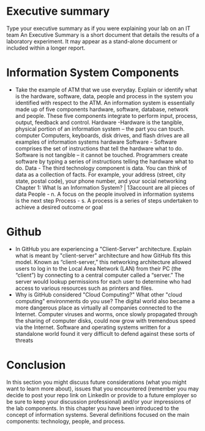 
# Executive summary
Type your executive summary as if you were explaining your lab on an IT team
An Executive Summary is a short document that details the results of a laboratory experiment. It may appear as a stand-alone document or included within a longer report.
# Information System Components  

* Take the example of ATM that we use everyday. Explain or identify what is the hardware, software, data, people and process in the system you identified with respect to the ATM.
An information system is essentially made up of five components hardware, software, database, network and people. These five components integrate to perform input, process, output, feedback and control.
Hardware -Hardware is the tangible, physical portion of an information system 
– the part you can touch.
computer Computers, keyboards, disk drives, and 
flash drives are all examples of information systems hardware
Software - Software comprises the set of instructions that tell the hardware 
what to do. Software is not tangible – it cannot be touched.
Programmers create software by typing a series of instructions 
telling the hardware what to do.
Data - The third technology component is data. You can think of data as 
a collection of facts. For example, your address (street, city state, 
postal code), your phone number, and your social networking 
Chapter 1: What Is an Information System? | 13account are all pieces of data
People - n. A focus on the people 
involved in information systems is the 
next step
Process - s. A process 
is a series of steps undertaken to achieve a desired outcome or 
goal

# Github

* In GitHub you are experiencing a "Client-Server" architecture.  Explain what is meant by "client-server" architecture and how GitHub fits this model. 
 Known as 
“client-server,” this networking architecture allowed users to log 
in to the Local Area Network (LAN) from their PC (the “client”) by 
connecting to a central computer called a “server.” The server would 
lookup permissions for each user to determine who had access to 
various resources such as printers and files.
* Why is GitHub considered "Cloud Computing?" What other "cloud computing" environments do you use?
The digital world also became a more dangerous place as virtually 
all companies connected to the Internet. Computer viruses and 
worms, once slowly propagated through the sharing of computer 
disks, could now grow with tremendous speed via the Internet. 
Software and operating systems written for a standalone world 
found it very difficult to defend against these sorts of threats
# Conclusion
In this section you might discuss future considerations (what you might want to learn more about), issues that you encountered (remember you may decide to post your repo link on LinkedIn or provide to a future employer so be sure to keep your discussion professional) and/or your impressions of the lab components.
In this chapter you have been introduced to the concept of 
information systems. Several definitions focused on the main 
components: technology, people, and process.
